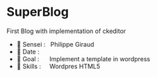 # SuperBlog 
First Blog with implementation of ckeditor<br>

- 🥋 Sensei : &nbsp;                              Philippe Giraud
- 📅 Date : &nbsp;&nbsp;&nbsp;&nbsp;              
- 🥅 Goal : &nbsp;&nbsp;&nbsp;&nbsp;              Implement a template in wordpress
- 🔧 Skills : &nbsp;&nbsp;&nbsp;                  Wordpres HTML5

